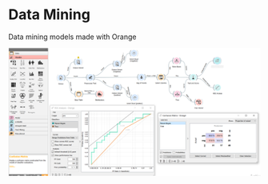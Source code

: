 # Data Mining
Data mining models made with Orange

<p align="center">
<img align="center" src="https://github.com/PmnAngelov/data-mining/blob/main/Sentiment%20Analysis/imgs/7.PNG" />
</p>
